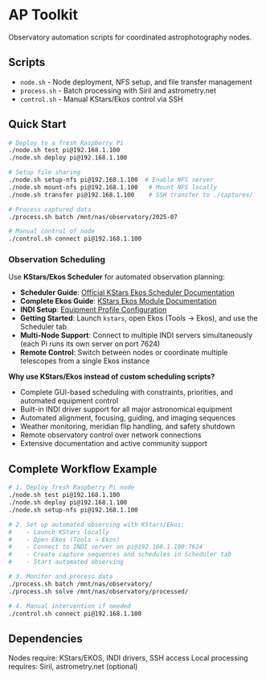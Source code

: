 # AP Toolkit

Observatory automation scripts for coordinated astrophotography nodes.

## Scripts

- `node.sh` - Node deployment, NFS setup, and file transfer management
- `process.sh` - Batch processing with Siril and astrometry.net
- `control.sh` - Manual KStars/Ekos control via SSH

## Quick Start

```bash
# Deploy to a fresh Raspberry Pi
./node.sh test pi@192.168.1.100
./node.sh deploy pi@192.168.1.100

# Setup file sharing
./node.sh setup-nfs pi@192.168.1.100  # Enable NFS server
./node.sh mount-nfs pi@192.168.1.100   # Mount NFS locally
./node.sh transfer pi@192.168.1.100    # SSH transfer to ./captures/

# Process captured data
./process.sh batch /mnt/nas/observatory/2025-07

# Manual control of node
./control.sh connect pi@192.168.1.100
```

### Observation Scheduling

Use **KStars/Ekos Scheduler** for automated observation planning:

- **Scheduler Guide**: [Official KStars Ekos Scheduler Documentation](https://docs.kde.org/trunk5/en/kstars/kstars/ekos-scheduler.html)
- **Complete Ekos Guide**: [KStars Ekos Module Documentation](https://docs.kde.org/trunk5/en/kstars/kstars/ekos.html)
- **INDI Setup**: [Equipment Profile Configuration](https://docs.kde.org/trunk5/en/kstars/kstars/ekos-profile-wizard.html)
- **Getting Started**: Launch `kstars`, open Ekos (Tools → Ekos), and use the Scheduler tab
- **Multi-Node Support**: Connect to multiple INDI servers simultaneously (each Pi runs its own server on port 7624)
- **Remote Control**: Switch between nodes or coordinate multiple telescopes from a single Ekos instance

**Why use KStars/Ekos instead of custom scheduling scripts?**
- Complete GUI-based scheduling with constraints, priorities, and automated equipment control
- Built-in INDI driver support for all major astronomical equipment
- Automated alignment, focusing, guiding, and imaging sequences
- Weather monitoring, meridian flip handling, and safety shutdown
- Remote observatory control over network connections
- Extensive documentation and active community support

## Complete Workflow Example

```bash
# 1. Deploy fresh Raspberry Pi node
./node.sh test pi@192.168.1.100
./node.sh deploy pi@192.168.1.100
./node.sh setup-nfs pi@192.168.1.100

# 2. Set up automated observing with KStars/Ekos:
#    - Launch KStars locally
#    - Open Ekos (Tools → Ekos)
#    - Connect to INDI server on pi@192.168.1.100:7624
#    - Create capture sequences and schedules in Scheduler tab
#    - Start automated observing

# 3. Monitor and process data
./process.sh batch /mnt/nas/observatory/
./process.sh solve /mnt/nas/observatory/processed/

# 4. Manual intervention if needed
./control.sh connect pi@192.168.1.100
```

## Dependencies

Nodes require: KStars/EKOS, INDI drivers, SSH access
Local processing requires: Siril, astrometry.net (optional)
